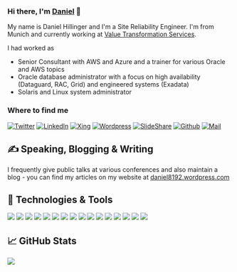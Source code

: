 ### Hi there, I'm [Daniel](https://github.com/daniel8192) 👋

My name is Daniel Hillinger and I'm a Site Reliability Engineer. I'm from Munich and currently working at [Value Transformation Services](https://www.v-tservices.com/). 

I had worked as
- Senior Consultant with AWS and Azure and a trainer for various Oracle and AWS topics
- Oracle database administrator with a focus on high availability (Dataguard, RAC, Grid) and engineered systems (Exadata)
- Solaris and Linux system administrator

### Where to find me

[![Twitter](https://img.shields.io/badge/daniel8192-%231DA1F2.svg?&style=plastics&logo=twitter&logoColor=white&labelColor=00acee&color=lightgrey&label=twitter)](https://twitter.com/daniel8192)
[![LinkedIn](https://img.shields.io/badge/daniel--hillinger-%230077B5.svg?&style=plastics&logo=linkedin&logoColor=white&labelColor=0e76a8&color=lightgrey&label=Linkedin)](https://www.linkedin.com/in/daniel-hillinger)
[![Xing](https://img.shields.io/badge/daniel__hillinger-%230777B6.svg?&style=plastics&logo=xing&logoColor=white&color=lightgrey&label=Xing&labelColor=126567)](https://www.xing.com/profile/Daniel_Hillinger)
[![Wordpress](https://img.shields.io/badge/daniel8192-%231DA1F2.svg?&style=plastics&logo=wordpress&logoColor=white&labelColor=21759b&color=lightgrey&label=Wordpress)](https://daniel8192.wordpress.com)
[![SlideShare](https://img.shields.io/badge/daniel--hillinger-%230077B5.svg?&style=plastics&logo=slideshare&logoColor=white&labelColor=0e76a8&color=lightgrey&label=SlideShare)](https://www.slideshare.net/DanielHillinger)
[![Github](https://img.shields.io/badge/daniel8192-%2312100E.svg?&style=plastics&logo=Github&logoColor=white&labelColor=000000&color=lightgrey&label=github)](https://github.com/daniel8192)
[![Mail](https://img.shields.io/badge/daniel.8192@gmx.de-%231DA1F2.svg?&style=plastics&logo=gmail&logoColor=white&labelColor=D44638&color=lightgrey&label=mail)](mailto:daniel.8192@gmx.de)

## &#x270d; Speaking, Blogging & Writing

I frequently give public talks at various conferences and also maintain a blog - you can find my articles on my website at [daniel8192.wordpress.com](https://daniel8192.wordpress.com/) 

## 🔧 Technologies & Tools

![](https://img.shields.io/badge/OS-Linux-informational?style=flat&logo=linux&logoColor=white)
![](https://img.shields.io/badge/Editor-VSCode-informational?style=flat&logo=visual-studio-code&logoColor=white)
![](https://img.shields.io/badge/Code-Python-informational?style=flat&logo=python&logoColor=white)
![](https://img.shields.io/badge/Code-Golang-informational?style=flat&logo=go&logoColor=white)
![](https://img.shields.io/badge/Code-Terraform-informational?style=flat&logo=terraform&logoColor=white)
![](https://img.shields.io/badge/Shell-Bash-informational?style=flat&logo=gnu-bash&logoColor=white)
![](https://img.shields.io/badge/Database-Oracle-informational?style=flat&logo=oracle&logoColor=white)
![](https://img.shields.io/badge/Database-PostgreSQL-informational?style=flat&logo=postgresql&logoColor=white)
![](https://img.shields.io/badge/Database-MySQL-informational?style=flat&logo=mysql&logoColor=white)
![](https://img.shields.io/badge/Tools-Docker-informational?style=flat&logo=docker&logoColor=white)
![](https://img.shields.io/badge/Tools-Jenkins-informational?style=flat&logo=jenkins&logoColor=white)
![](https://img.shields.io/badge/Tools-Git-informational?style=flat&logo=git&logoColor=white)
![](https://img.shields.io/badge/Tools-Insomnia-informational?style=flat&logo=insomnia&logoColor=white)
![](https://img.shields.io/badge/Tools-Azure--DevOps-informational?style=flat&logo=azure-devops&logoColor=white)
![](https://img.shields.io/badge/Cloud-AWS-informational?style=flat&logo=amazon-aws&logoColor=white)
![](https://img.shields.io/badge/Cloud-Azure-informational?style=flat&logo=microsoft-azure&logoColor=white)

## &#x1f4c8; GitHub Stats

<a href="https://github.com/daniel8192/daniel8192">
  <img align="center" src="https://github-readme-stats.vercel.app/api/top-langs/?username=daniel8192&html&title_color=ffffff&text_color=c9cacc&icon_color=2bbc8a&bg_color=1d1f21" />
</a>
